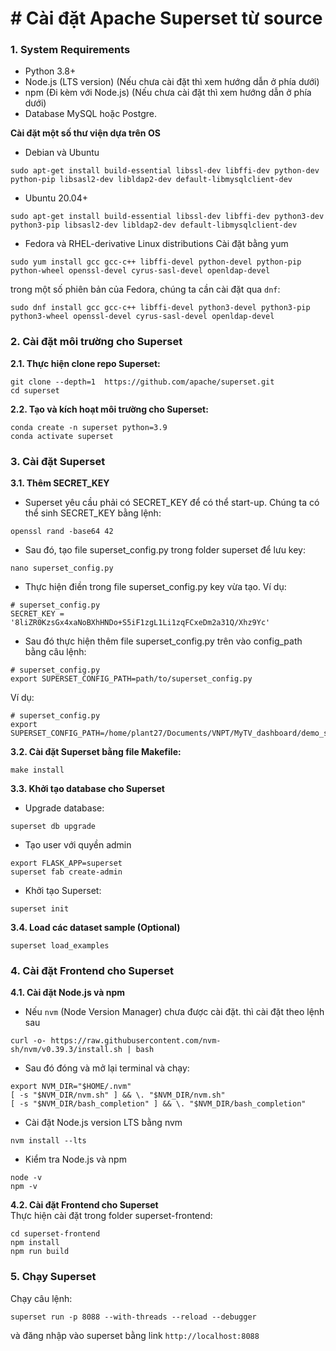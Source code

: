 # # Cài đặt Apache Superset từ source

### 1. System Requirements

* Python 3.8+
* Node.js (LTS version) (Nếu chưa cài đặt thì xem hướng dẫn ở phía dưới)
* npm (Đi kèm với Node.js) (Nếu chưa cài đặt thì xem hướng dẫn ở phía dưới)
* Database MySQL hoặc Postgre.

**Cài đặt một số thư viện dựa trên OS**
* Debian và Ubuntu
```shell
sudo apt-get install build-essential libssl-dev libffi-dev python-dev python-pip libsasl2-dev libldap2-dev default-libmysqlclient-dev
```
    
* Ubuntu 20.04+
```shell
sudo apt-get install build-essential libssl-dev libffi-dev python3-dev python3-pip libsasl2-dev libldap2-dev default-libmysqlclient-dev
```
    
* Fedora và RHEL-derivative Linux distributions
Cài đặt bằng yum
```shell
sudo yum install gcc gcc-c++ libffi-devel python-devel python-pip python-wheel openssl-devel cyrus-sasl-devel openldap-devel
```
    
trong một số phiên bản của Fedora, chúng ta cần cài đặt qua `dnf`:
```shell
sudo dnf install gcc gcc-c++ libffi-devel python3-devel python3-pip python3-wheel openssl-devel cyrus-sasl-devel openldap-devel
```
    


### 2. Cài đặt môi trường cho Superset

**2.1. Thực hiện clone repo Superset:**

```shell
git clone --depth=1  https://github.com/apache/superset.git
cd superset
```

**2.2. Tạo và kích hoạt môi trường cho Superset:**

```shell
conda create -n superset python=3.9
conda activate superset
```
### 3. Cài đặt Superset

**3.1. Thêm SECRET_KEY** 
* Superset yêu cầu phải có SECRET_KEY để có thể start-up. Chúng ta có thể sinh SECRET_KEY bằng lệnh:
```shell
openssl rand -base64 42
```
    
* Sau đó, tạo file superset_config.py trong folder superset để lưu key:

```shell
nano superset_config.py
```
    
* Thực hiện điền trong file superset_config.py key vừa tạo. Ví dụ:
```shell
# superset_config.py
SECRET_KEY = '8liZR0KzsGx4xaNoBXhHNDo+S5iF1zgL1Li1zqFCxeDm2a31Q/Xhz9Yc'
```
    
* Sau đó thực hiện thêm file superset_config.py trên vào config_path bằng câu lệnh:
```shell
# superset_config.py
export SUPERSET_CONFIG_PATH=path/to/superset_config.py
```
Ví dụ: 

```shell
# superset_config.py
export SUPERSET_CONFIG_PATH=/home/plant27/Documents/VNPT/MyTV_dashboard/demo_superset3/superset/superset_config.py
```

**3.2. Cài đặt Superset bằng file Makefile:**
```shell
make install
```
    
**3.3. Khởi tạo database cho Superset**

* Upgrade database:
```shell
superset db upgrade
```
    
* Tạo user với quyền admin
```shell
export FLASK_APP=superset
superset fab create-admin
```
    
* Khởi tạo Superset:
```shell
superset init
```
    
**3.4. Load các dataset sample (Optional)**
```shell
superset load_examples
```
    
### 4. Cài đặt Frontend cho Superset

**4.1. Cài đặt Node.js và npm**

* Nếu `nvm` (Node Version Manager) chưa được cài đặt. thì cài đặt theo lệnh sau
```shell
curl -o- https://raw.githubusercontent.com/nvm-sh/nvm/v0.39.3/install.sh | bash
```
* Sau đó đóng và mở lại terminal và chạy:
```shell
export NVM_DIR="$HOME/.nvm"
[ -s "$NVM_DIR/nvm.sh" ] && \. "$NVM_DIR/nvm.sh"
[ -s "$NVM_DIR/bash_completion" ] && \. "$NVM_DIR/bash_completion"
```

* Cài đặt Node.js version LTS bằng nvm
```shell
nvm install --lts
```
* Kiểm tra Node.js và npm
```shell
node -v
npm -v
```

**4.2. Cài đặt Frontend cho Superset**    
Thực hiện cài đặt trong folder superset-frontend:
```shell
cd superset-frontend
npm install
npm run build
```
    
### 5. Chạy Superset
Chạy câu lệnh: 
```shell
superset run -p 8088 --with-threads --reload --debugger
```
và đăng nhập vào superset bằng link `http://localhost:8088`